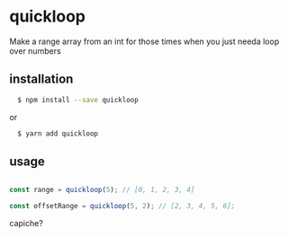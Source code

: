 # quickloop

Make a range array from an int for those times when you just needa loop over numbers

## installation

```bash
  $ npm install --save quickloop
```

or

```bash
  $ yarn add quickloop
```

## usage

```js

const range = quickloop(5); // [0, 1, 2, 3, 4]

const offsetRange = quickloop(5, 2); // [2, 3, 4, 5, 6];
```


capiche?